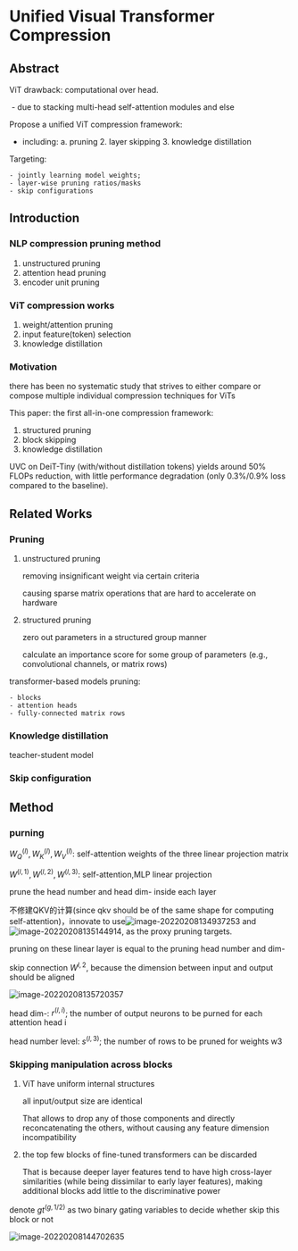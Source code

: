 # Unified Visual Transformer Compression

## Abstract

ViT drawback: computational over head.

​	-  due to stacking multi-head self-attention modules and else

Propose a unified ViT compression framework:

 - including: a. pruning
    				   2. layer skipping
        3. knowledge distillation

Targeting:

	- jointly learning model weights;
	- layer-wise pruning ratios/masks
	- skip configurations

## Introduction

### NLP compression pruning method

1. unstructured pruning
2. attention head pruning
3. encoder unit pruning

### ViT compression works

1. weight/attention pruning
2. input feature(token) selection
3. knowledge distillation

### Motivation

there has been no systematic study that strives to either compare or compose multiple individual compression techniques for ViTs

This paper: the first all-in-one compression framework:

1. structured pruning
2. block skipping
3. knowledge distillation

UVC on DeiT-Tiny (with/without distillation tokens) yields around 50% FLOPs reduction, with little performance degradation (only 0.3%/0.9% loss compared to the baseline).

## Related Works

### Pruning

1. unstructured pruning

   removing insignificant weight via certain criteria

   causing sparse matrix operations that are hard to accelerate on hardware

2. structured pruning

   zero out parameters in a structured group manner

   calculate an importance score for some group of parameters (e.g., convolutional channels, or matrix rows)

transformer-based models pruning:

	- blocks
	- attention heads
	- fully-connected matrix rows

### Knowledge distillation

teacher-student model

### Skip configuration



## Method

### purning

$W_{Q}^{(l)}, W_{K}^{(l)}, W_{V}^{(l)}$: self-attention weights of the three linear projection matrix 

$W^{(l,1)},W^{(l,2)},W^{(l,3)}$: self-attention,MLP linear projection

prune the head number and head dim- inside each layer

不修建QKV的计算(since qkv should be of the same shape for computing self-attention)，innovate to use![image-20220208134937253](C:\Users\86133\AppData\Roaming\Typora\typora-user-images\image-20220208134937253.png) and ![image-20220208135144914](C:\Users\86133\AppData\Roaming\Typora\typora-user-images\image-20220208135144914.png), as the proxy pruning targets.

pruning on these linear layer is equal to the pruning head number and dim-

skip connection $W^{l,2}$, because the dimension between input and output should be aligned

![image-20220208135720357](C:\Users\86133\AppData\Roaming\Typora\typora-user-images\image-20220208135720357.png)

head dim-: $r^{(l,i)}$; the number of output neurons to be purned for each attention head i

head number level: $s^{(l,3)}$;  the number of rows to be pruned for weights w3

### Skipping manipulation across blocks

1. ViT have uniform internal structures

   all input/output size are identical

   That allows to drop any of those components and directly reconcatenating the others, without causing any feature dimension incompatibility

2. the top few blocks of fine-tuned transformers can be discarded

   That is because deeper layer features tend to have high cross-layer similarities (while being dissimilar to early layer features), making additional blocks add little to the discriminative power

denote $gt^{(g,1/2)}$ as two binary gating variables to decide whether skip this block or not

![image-20220208144702635](C:\Users\86133\AppData\Roaming\Typora\typora-user-images\image-20220208144702635.png)

